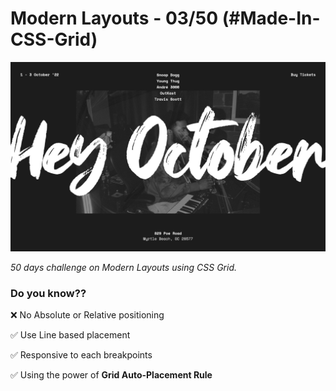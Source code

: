 # Modern Layouts - 03/50 (#Made-In-CSS-Grid)

![Screenshot](./assets/images/layout-03-screenshot.png)

_50 days challenge on Modern Layouts using CSS Grid._

### Do you know??

❌ No Absolute or Relative positioning

✅ Use Line based placement

✅ Responsive to each breakpoints

✅ Using the power of **Grid Auto-Placement Rule**
